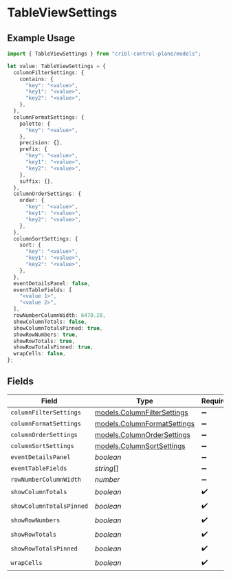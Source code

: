 # TableViewSettings

## Example Usage

```typescript
import { TableViewSettings } from "cribl-control-plane/models";

let value: TableViewSettings = {
  columnFilterSettings: {
    contains: {
      "key": "<value>",
      "key1": "<value>",
      "key2": "<value>",
    },
  },
  columnFormatSettings: {
    palette: {
      "key": "<value>",
    },
    precision: {},
    prefix: {
      "key": "<value>",
      "key1": "<value>",
      "key2": "<value>",
    },
    suffix: {},
  },
  columnOrderSettings: {
    order: {
      "key": "<value>",
      "key1": "<value>",
      "key2": "<value>",
    },
  },
  columnSortSettings: {
    sort: {
      "key": "<value>",
      "key1": "<value>",
      "key2": "<value>",
    },
  },
  eventDetailsPanel: false,
  eventTableFields: [
    "<value 1>",
    "<value 2>",
  ],
  rowNumberColumnWidth: 6470.28,
  showColumnTotals: false,
  showColumnTotalsPinned: true,
  showRowNumbers: true,
  showRowTotals: true,
  showRowTotalsPinned: true,
  wrapCells: false,
};
```

## Fields

| Field                                                            | Type                                                             | Required                                                         | Description                                                      |
| ---------------------------------------------------------------- | ---------------------------------------------------------------- | ---------------------------------------------------------------- | ---------------------------------------------------------------- |
| `columnFilterSettings`                                           | [models.ColumnFilterSettings](../models/columnfiltersettings.md) | :heavy_minus_sign:                                               | N/A                                                              |
| `columnFormatSettings`                                           | [models.ColumnFormatSettings](../models/columnformatsettings.md) | :heavy_minus_sign:                                               | N/A                                                              |
| `columnOrderSettings`                                            | [models.ColumnOrderSettings](../models/columnordersettings.md)   | :heavy_minus_sign:                                               | N/A                                                              |
| `columnSortSettings`                                             | [models.ColumnSortSettings](../models/columnsortsettings.md)     | :heavy_minus_sign:                                               | N/A                                                              |
| `eventDetailsPanel`                                              | *boolean*                                                        | :heavy_minus_sign:                                               | N/A                                                              |
| `eventTableFields`                                               | *string*[]                                                       | :heavy_minus_sign:                                               | N/A                                                              |
| `rowNumberColumnWidth`                                           | *number*                                                         | :heavy_minus_sign:                                               | N/A                                                              |
| `showColumnTotals`                                               | *boolean*                                                        | :heavy_check_mark:                                               | N/A                                                              |
| `showColumnTotalsPinned`                                         | *boolean*                                                        | :heavy_check_mark:                                               | N/A                                                              |
| `showRowNumbers`                                                 | *boolean*                                                        | :heavy_check_mark:                                               | N/A                                                              |
| `showRowTotals`                                                  | *boolean*                                                        | :heavy_check_mark:                                               | N/A                                                              |
| `showRowTotalsPinned`                                            | *boolean*                                                        | :heavy_check_mark:                                               | N/A                                                              |
| `wrapCells`                                                      | *boolean*                                                        | :heavy_check_mark:                                               | N/A                                                              |